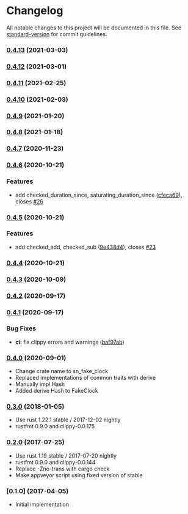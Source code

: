 # Changelog

All notable changes to this project will be documented in this file. See [standard-version](https://github.com/conventional-changelog/standard-version) for commit guidelines.

### [0.4.13](https://github.com/maidsafe/sn_fake_clock/compare/v0.4.12...v0.4.13) (2021-03-03)

### [0.4.12](https://github.com/maidsafe/sn_fake_clock/compare/v0.4.11...v0.4.12) (2021-03-01)

### [0.4.11](https://github.com/maidsafe/sn_fake_clock/compare/v0.4.10...v0.4.11) (2021-02-25)

### [0.4.10](https://github.com/maidsafe/sn_fake_clock/compare/v0.4.9...v0.4.10) (2021-02-03)

### [0.4.9](https://github.com/maidsafe/sn_fake_clock/compare/v0.4.8...v0.4.9) (2021-01-20)

### [0.4.8](https://github.com/maidsafe/sn_fake_clock/compare/v0.4.7...v0.4.8) (2021-01-18)

### [0.4.7](https://github.com/maidsafe/sn_fake_clock/compare/v0.4.6...v0.4.7) (2020-11-23)

### [0.4.6](https://github.com/maidsafe/sn_fake_clock/compare/v0.4.5...v0.4.6) (2020-10-21)


### Features

* add checked_duration_since, saturating_duration_since ([cfeca69](https://github.com/maidsafe/sn_fake_clock/commit/cfeca699c9c88d3df04ebaaba5d31039e0cd7324)), closes [#26](https://github.com/maidsafe/sn_fake_clock/issues/26)

### [0.4.5](https://github.com/maidsafe/sn_fake_clock/compare/v0.4.4...v0.4.5) (2020-10-21)


### Features

* add checked_add, checked_sub ([9e438d4](https://github.com/maidsafe/sn_fake_clock/commit/9e438d4fade6a4bd61c39f777ad77bf937ba9f20)), closes [#23](https://github.com/maidsafe/sn_fake_clock/issues/23)

### [0.4.4](https://github.com/maidsafe/sn_fake_clock/compare/v0.4.3...v0.4.4) (2020-10-21)

### [0.4.3](https://github.com/maidsafe/sn_fake_clock/compare/v0.4.2...v0.4.3) (2020-10-09)

### [0.4.2](https://github.com/maidsafe/sn_fake_clock/compare/v0.4.1...v0.4.2) (2020-09-17)

### [0.4.1](https://github.com/maidsafe/sn_fake_clock/compare/0.4.0...v0.4.1) (2020-09-17)

### Bug Fixes

* **ci:** fix clippy errors and warnings ([baf97ab](https://github.com/maidsafe/sn_fake_clock/commit/baf97ab609530e5324f9f62f90f1e86987b73d23))

### [0.4.0](https://github.com/maidsafe/sn_fake_clock/compare/0.3.0...v0.4.0) (2020-09-01)

* Change crate name to sn_fake_clock
* Replaced implementations of common traits with derive
* Manually impl Hash
* Added derive Hash to FakeClock

### [0.3.0](https://github.com/maidsafe/sn_fake_clock/compare/0.2.0...v0.3.0) (2018-01-05)
* Use rust 1.22.1 stable / 2017-12-02 nightly
* rustfmt 0.9.0 and clippy-0.0.175

### [0.2.0](https://github.com/maidsafe/sn_fake_clock/compare/0.1.0...v0.2.0) (2017-07-25)
* Use rust 1.19 stable / 2017-07-20 nightly
* rustfmt 0.9.0 and clippy-0.0.144
* Replace -Zno-trans with cargo check
* Make appveyor script using fixed version of stable

### [0.1.0] (2017-04-05)
* Initial implementation
